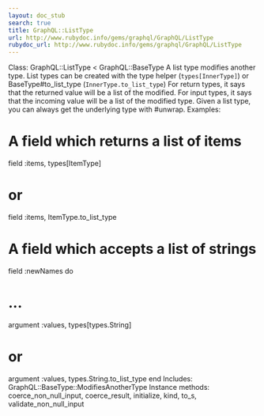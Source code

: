 ```yaml
---
layout: doc_stub
search: true
title: GraphQL::ListType
url: http://www.rubydoc.info/gems/graphql/GraphQL/ListType
rubydoc_url: http://www.rubydoc.info/gems/graphql/GraphQL/ListType
---
```


Class: GraphQL::ListType < GraphQL::BaseType
A list type modifies another type. 
List types can be created with the type helper (`types[InnerType]`)
or BaseType#to_list_type (`InnerType.to_list_type`) 
For return types, it says that the returned value will be a list of
the modified. 
For input types, it says that the incoming value will be a list of
the modified type. 
Given a list type, you can always get the underlying type with
#unwrap. 
Examples:
# A field which returns a list of items
field :items, types[ItemType]
# or
field :items, ItemType.to_list_type
# A field which accepts a list of strings
field :newNames do
# ...
argument :values, types[types.String]
# or
argument :values, types.String.to_list_type
end
Includes:
GraphQL::BaseType::ModifiesAnotherType
Instance methods:
coerce_non_null_input, coerce_result, initialize, kind, to_s,
validate_non_null_input

